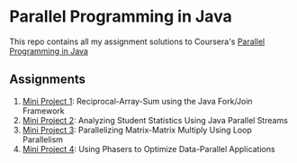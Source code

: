 # Parallel Programming in Java

This repo contains all my assignment solutions to Coursera's [Parallel Programming in Java](https://www.coursera.org/learn/parallel-programming-in-java?)

## Assignments

1. [Mini Project 1](https://www.coursera.org/learn/parallel-programming-in-java/supplement/aXTS6/mini-project-1-reciprocal-array-sum-using-the-java-fork-join-framework): Reciprocal-Array-Sum using the Java Fork/Join Framework
2. [Mini Project 2](https://www.coursera.org/learn/parallel-programming-in-java/supplement/UfGDN/mini-project-2-analyzing-student-statistics-using-java-parallel-streams): Analyzing Student Statistics Using Java Parallel Streams
3. [Mini Project 3](https://www.coursera.org/learn/parallel-programming-in-java/supplement/PRuxj/mini-project-3-parallelizing-matrix-matrix-multiply-using-loop-parallelism): Parallelizing Matrix-Matrix Multiply Using Loop Parallelism
4. [Mini Project 4](https://www.coursera.org/learn/parallel-programming-in-java/supplement/j9xiZ/mini-project-4-using-phasers-to-optimize-data-parallel-applications): Using Phasers to Optimize Data-Parallel Applications
